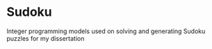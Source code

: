 # Sudoku
Integer programming models used on solving and generating Sudoku puzzles for my dissertation
